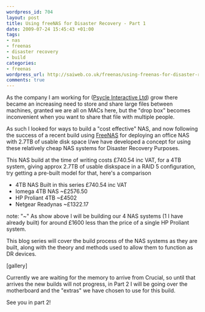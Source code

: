 ```yaml
--- 
wordpress_id: 704
layout: post
title: Using freeNAS for Disaster Recovery - Part 1
date: 2009-07-24 15:45:43 +01:00
tags: 
- nas
- freenas
- disaster recovery
- build
categories: 
- freenas
wordpress_url: http://saiweb.co.uk/freenas/using-freenas-for-disaster-recovery-part-1
comments: true
---
```

As the company I am working for (<a href="http://www.psycle.com">Psycle Interactive Ltd</a>) grow there became an increasing need to store and share large files between machines, granted we are all on MACs here, but the "drop box" becomes inconvenient when you want to share that file with multiple people.

As such I looked for ways to build a "cost effective" NAS, and now following the success of a recent build using <a href="http://www.freenas.org/">FreeNAS</a> for deploying an office NAS with 2.7TB of usable disk space I/we have developed a concept for using these relatively cheap NAS systems for Disaster Recovery Purposes.

This NAS build at the time of writing costs £740.54 inc VAT, for a 4TB system, giving approx 2.7TB of usable diskspace in a RAID 5 configuration, try getting a pre-built model for that, here's a comparison
<ul>
	<li>4TB NAS Built in this series £740.54 inc VAT</li>
	<li>Iomega 4TB NAS ~£2576.50</li>
	<li>HP Proliant 4TB ~£4502</li>
	<li>Netgear Readynas ~£1322.17</li>
</ul>
note: "~"
As show above I will be building our 4 NAS systems (1 I have already built) for around £1600 less than the price of a single HP Proliant system.

This blog series will cover the build process of the NAS systems as they are built, along with the theory and methods used to allow them to function as DR devices.

[gallery]

Currently we are waiting for the memory to arrive from Crucial, so until that arrives the new builds will not progress, in Part 2 I will be going over the motherboard and the "extras" we have chosen to use for this build.

See you in part 2!
